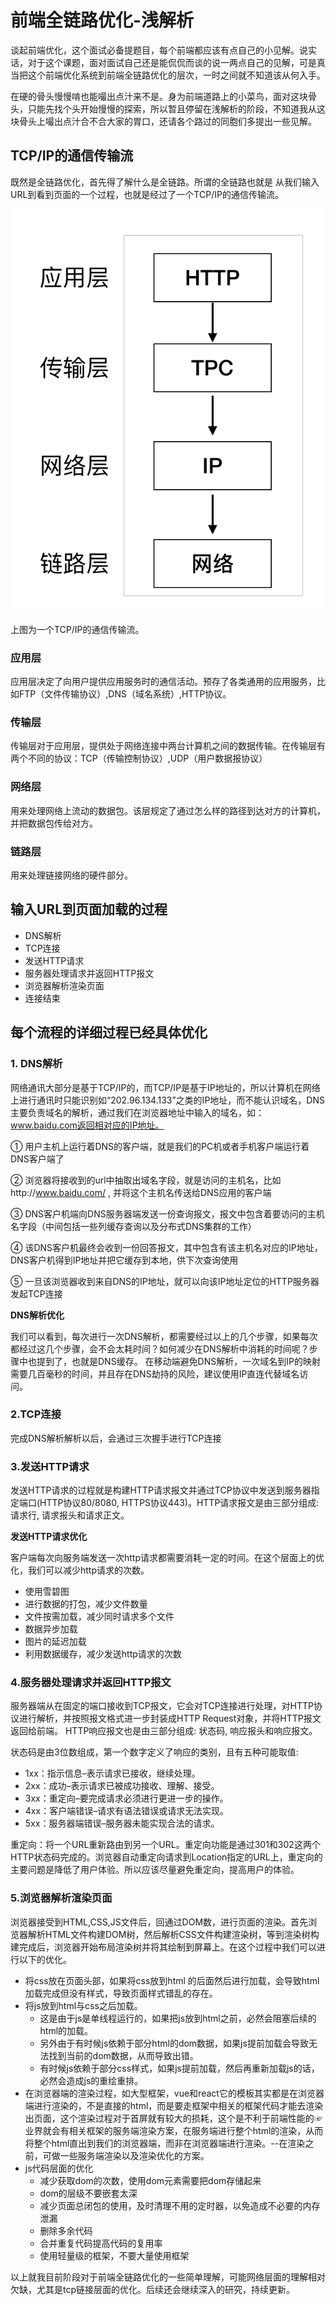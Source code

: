 # 前端全链路优化-浅解析
谈起前端优化，这个面试必备提题目，每个前端都应该有点自己的小见解。说实话，对于这个课题，面对面试自己还是能侃侃而谈的说一两点自己的见解，可是真当把这个前端优化系统到前端全链路优化的层次，一时之间就不知道该从何入手。

在硬的骨头慢慢啃也能嘬出点汁来不是。身为前端道路上的小菜鸟，面对这块骨头，只能先找个头开始慢慢的探索，所以暂且停留在浅解析的阶段，不知道我从这块骨头上嘬出点汁合不合大家的胃口，还请各个路过的同胞们多提出一些见解。

## TCP/IP的通信传输流

既然是全链路优化，首先得了解什么是全链路。所谓的全链路也就是 从我们输入URL到看到页面的一个过程，也就是经过了一个TCP/IP的通信传输流。

![屏幕快照 2017-11-20 下午2.49.01.png](quiver-image-url/E6F448A399D5F06CA7E4F135AF1F8DA8.png)

上图为一个TCP/IP的通信传输流。

### 应用层

应用层决定了向用户提供应用服务时的通信活动。预存了各类通用的应用服务，比如FTP（文件传输协议）,DNS（域名系统）,HTTP协议。

### 传输层

传输层对于应用层，提供处于网络连接中两台计算机之间的数据传输。在传输层有两个不同的协议：TCP（传输控制协议）,UDP（用户数据报协议）

### 网络层

用来处理网络上流动的数据包。该层规定了通过怎么样的路径到达对方的计算机，并把数据包传给对方。

### 链路层

用来处理链接网络的硬件部分。

## 输入URL到页面加载的过程

* DNS解析
* TCP连接
* 发送HTTP请求
* 服务器处理请求并返回HTTP报文
* 浏览器解析渲染页面
* 连接结束

## 每个流程的详细过程已经具体优化
### 1. DNS解析
  网络通讯大部分是基于TCP/IP的，而TCP/IP是基于IP地址的，所以计算机在网络上进行通讯时只能识别如“202.96.134.133”之类的IP地址，而不能认识域名，DNS主要负责域名的解析，通过我们在浏览器地址中输入的域名，如：www.baidu.com返回相对应的IP地址。
  
   ① 用户主机上运行着DNS的客户端，就是我们的PC机或者手机客户端运行着DNS客户端了
    
   ② 浏览器将接收到的url中抽取出域名字段，就是访问的主机名，比如http://www.baidu.com/ , 并将这个主机名传送给DNS应用的客户端
    
   ③ DNS客户机端向DNS服务器端发送一份查询报文，报文中包含着要访问的主机名字段（中间包括一些列缓存查询以及分布式DNS集群的工作）
    
   ④ 该DNS客户机最终会收到一份回答报文，其中包含有该主机名对应的IP地址，DNS客户机得到IP地址并把它缓存到本地，供下次查询使用
    
   ⑤ 一旦该浏览器收到来自DNS的IP地址，就可以向该IP地址定位的HTTP服务器发起TCP连接
    
**DNS解析优化**

  我们可以看到，每次进行一次DNS解析，都需要经过以上的几个步骤，如果每次都经过这几个步骤，会不会太耗时间？如何减少在DNS解析中消耗的时间呢？步骤中也提到了，也就是DNS缓存。
  在移动端避免DNS解析，一次域名到IP的映射需要几百毫秒的时间，并且存在DNS劫持的风险，建议使用IP直连代替域名访问。

### 2.TCP连接
  完成DNS解析解析以后，会通过三次握手进行TCP连接
### 3.发送HTTP请求
  发送HTTP请求的过程就是构建HTTP请求报文并通过TCP协议中发送到服务器指定端口(HTTP协议80/8080, HTTPS协议443)。HTTP请求报文是由三部分组成: 请求行, 请求报头和请求正文。
  
**发送HTTP请求优化**

  客户端每次向服务端发送一次http请求都需要消耗一定的时间。在这个层面上的优化，我们可以减少http请求的次数。
  * 使用雪碧图
  * 进行数据的打包，减少文件数量
  * 文件按需加载，减少同时请求多个文件
  * 数据异步加载
  * 图片的延迟加载
  * 利用数据缓存，减少发送http请求的次数
  

### 4.服务器处理请求并返回HTTP报文
 服务器端从在固定的端口接收到TCP报文，它会对TCP连接进行处理，对HTTP协议进行解析，并按照报文格式进一步封装成HTTP Request对象，并将HTTP报文返回给前端。
  HTTP响应报文也是由三部分组成: 状态码, 响应报头和响应报文。

状态码是由3位数组成，第一个数字定义了响应的类别，且有五种可能取值:

  * 1xx：指示信息–表示请求已接收，继续处理。
  * 2xx：成功–表示请求已被成功接收、理解、接受。
  * 3xx：重定向–要完成请求必须进行更进一步的操作。
  * 4xx：客户端错误–请求有语法错误或请求无法实现。
  * 5xx：服务器端错误–服务器未能实现合法的请求。
  
  重定向：将一个URL重新路由到另一个URL。重定向功能是通过301和302这两个HTTP状态码完成的。浏览器自动重定向请求到Location指定的URL上，重定向的主要问题是降低了用户体验。所以应该尽量避免重定向，提高用户的体验。

### 5.浏览器解析渲染页面
浏览器接受到HTML,CSS,JS文件后，回通过DOM数，进行页面的渲染。首先浏览器解析HTML文件构建DOM树，然后解析CSS文件构建渲染树，等到渲染树构建完成后，浏览器开始布局渲染树并将其绘制到屏幕上。在这个过程中我们可以进行以下的优化。

* 将css放在页面头部，如果将css放到html 的后面然后进行加载，会导致html加载完成但没有样式，导致页面样式错乱的存在。
* 将js放到html与css之后加载。
     * 这是由于js是单线程运行的，如果把js放到html之前，必然会阻塞后续的html的加载。
     * 另外由于有时候js依赖于部分html的dom数据，如果js提前加载会导致无法找到当前的dom数据，从而导致出错。
     * 有时候js依赖于部分css样式，如果js提前加载，然后再重新加载js的话，必然会造成js的重绘重排。
* 在浏览器端的渲染过程，如大型框架，vue和react它的模板其实都是在浏览器端进行渲染的，不是直接的html，而是要走框架中相关的框架代码才能去渲染出页面，这个渲染过程对于首屏就有较大的损耗，这个是不利于前端性能的☞业界就会有相关框架的服务端渲染方案，在服务端进行整个html的渲染，从而将整个html直出到我们的浏览器端，而非在浏览器端进行渲染。--在渲染之前，可做一些服务端渲染以及渲染优化的方案。
* js代码层面的优化
  * 减少获取dom的次数，使用dom元素需要把dom存储起来
  * dom的层级不要嵌套太深
  * 减少页面总闭包的使用，及时清理不用的定时器，以免造成不必要的内存泄漏
  * 删除多余代码
  * 合并重复代码提高代码的复用率
  * 使用轻量级的框架，不要大量使用框架


以上就我目前阶段对于前端全链路优化的一些简单理解，可能网络层面的理解相对欠缺，尤其是tcp链接层面的优化。后续还会继续深入的研究，持续更新。






